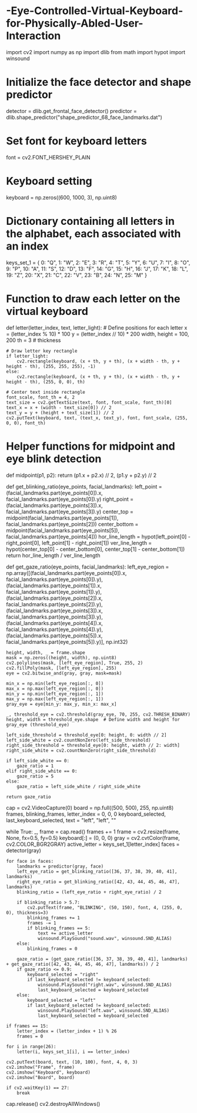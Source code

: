 # -Eye-Controlled-Virtual-Keyboard-for-Physically-Abled-User-Interaction
import cv2
import numpy as np
import dlib
from math import hypot
import winsound

# Initialize the face detector and shape predictor
detector = dlib.get_frontal_face_detector()
predictor = dlib.shape_predictor("shape_predictor_68_face_landmarks.dat")

# Set font for keyboard letters
font = cv2.FONT_HERSHEY_PLAIN

# Keyboard setting
keyboard = np.zeros((600, 1000, 3), np.uint8)

# Dictionary containing all letters in the alphabet, each associated with an index
keys_set_1 = {
    0: "Q", 1: "W", 2: "E", 3: "R", 4: "T", 5: "Y", 6: "U", 7: "I", 8: "O", 9: "P",
    10: "A", 11: "S", 12: "D", 13: "F", 14: "G", 15: "H", 16: "J", 17: "K", 18: "L",
    19: "Z", 20: "X", 21: "C", 22: "V", 23: "B", 24: "N", 25: "M"
}

# Function to draw each letter on the virtual keyboard
def letter(letter_index, text, letter_light):
    # Define positions for each letter
    x = (letter_index % 10) * 100
    y = (letter_index // 10) * 200
    width, height = 100, 200
    th = 3  # thickness

    # Draw letter key rectangle
    if letter_light:
        cv2.rectangle(keyboard, (x + th, y + th), (x + width - th, y + height - th), (255, 255, 255), -1)
    else:
        cv2.rectangle(keyboard, (x + th, y + th), (x + width - th, y + height - th), (255, 0, 0), th)

    # Center text inside rectangle
    font_scale, font_th = 4, 2
    text_size = cv2.getTextSize(text, font, font_scale, font_th)[0]
    text_x = x + (width - text_size[0]) // 2
    text_y = y + (height + text_size[1]) // 2
    cv2.putText(keyboard, text, (text_x, text_y), font, font_scale, (255, 0, 0), font_th)

# Helper functions for midpoint and eye blink detection
def midpoint(p1, p2):
    return (p1.x + p2.x) // 2, (p1.y + p2.y) // 2

def get_blinking_ratio(eye_points, facial_landmarks):
    left_point = (facial_landmarks.part(eye_points[0]).x, facial_landmarks.part(eye_points[0]).y)
    right_point = (facial_landmarks.part(eye_points[3]).x, facial_landmarks.part(eye_points[3]).y)
    center_top = midpoint(facial_landmarks.part(eye_points[1]), facial_landmarks.part(eye_points[2]))
    center_bottom = midpoint(facial_landmarks.part(eye_points[5]), facial_landmarks.part(eye_points[4]))
    hor_line_length = hypot(left_point[0] - right_point[0], left_point[1] - right_point[1])
    ver_line_length = hypot(center_top[0] - center_bottom[0], center_top[1] - center_bottom[1])
    return hor_line_length / ver_line_length

def get_gaze_ratio(eye_points, facial_landmarks):
    left_eye_region = np.array([(facial_landmarks.part(eye_points[0]).x, facial_landmarks.part(eye_points[0]).y),
                                (facial_landmarks.part(eye_points[1]).x, facial_landmarks.part(eye_points[1]).y),
                                (facial_landmarks.part(eye_points[2]).x, facial_landmarks.part(eye_points[2]).y),
                                (facial_landmarks.part(eye_points[3]).x, facial_landmarks.part(eye_points[3]).y),
                                (facial_landmarks.part(eye_points[4]).x, facial_landmarks.part(eye_points[4]).y),
                                (facial_landmarks.part(eye_points[5]).x, facial_landmarks.part(eye_points[5]).y)], np.int32)

    height, width, _ = frame.shape
    mask = np.zeros((height, width), np.uint8)
    cv2.polylines(mask, [left_eye_region], True, 255, 2)
    cv2.fillPoly(mask, [left_eye_region], 255)
    eye = cv2.bitwise_and(gray, gray, mask=mask)
    
    min_x = np.min(left_eye_region[:, 0])
    max_x = np.max(left_eye_region[:, 0])
    min_y = np.min(left_eye_region[:, 1])
    max_y = np.max(left_eye_region[:, 1])
    gray_eye = eye[min_y: max_y, min_x: max_x]
    
    _, threshold_eye = cv2.threshold(gray_eye, 70, 255, cv2.THRESH_BINARY)
    height, width = threshold_eye.shape  # Define width and height for gray_eye (threshold_eye)
    
    left_side_threshold = threshold_eye[0: height, 0: width // 2]
    left_side_white = cv2.countNonZero(left_side_threshold)
    right_side_threshold = threshold_eye[0: height, width // 2: width]
    right_side_white = cv2.countNonZero(right_side_threshold)
    
    if left_side_white == 0:
        gaze_ratio = 1
    elif right_side_white == 0:
        gaze_ratio = 5
    else:
        gaze_ratio = left_side_white / right_side_white
    
    return gaze_ratio

cap = cv2.VideoCapture(0)
board = np.full((500, 500), 255, np.uint8)
frames, blinking_frames, letter_index = 0, 0, 0
keyboard_selected, last_keyboard_selected, text = "left", "left", ""

while True:
    _, frame = cap.read()
    frames += 1
    frame = cv2.resize(frame, None, fx=0.5, fy=0.5)
    keyboard[:] = (0, 0, 0)
    gray = cv2.cvtColor(frame, cv2.COLOR_BGR2GRAY)
    active_letter = keys_set_1[letter_index]
    faces = detector(gray)

    for face in faces:
        landmarks = predictor(gray, face)
        left_eye_ratio = get_blinking_ratio([36, 37, 38, 39, 40, 41], landmarks)
        right_eye_ratio = get_blinking_ratio([42, 43, 44, 45, 46, 47], landmarks)
        blinking_ratio = (left_eye_ratio + right_eye_ratio) / 2

        if blinking_ratio > 5.7:
            cv2.putText(frame, "BLINKING", (50, 150), font, 4, (255, 0, 0), thickness=3)
            blinking_frames += 1
            frames -= 1
            if blinking_frames == 5:
                text += active_letter
                winsound.PlaySound("sound.wav", winsound.SND_ALIAS)
        else:
            blinking_frames = 0

        gaze_ratio = (get_gaze_ratio([36, 37, 38, 39, 40, 41], landmarks) + get_gaze_ratio([42, 43, 44, 45, 46, 47], landmarks)) / 2
        if gaze_ratio <= 0.9:
            keyboard_selected = "right"
            if last_keyboard_selected != keyboard_selected:
                winsound.PlaySound("right.wav", winsound.SND_ALIAS)
                last_keyboard_selected = keyboard_selected
        else:
            keyboard_selected = "left"
            if last_keyboard_selected != keyboard_selected:
                winsound.PlaySound("left.wav", winsound.SND_ALIAS)
                last_keyboard_selected = keyboard_selected

    if frames == 15:
        letter_index = (letter_index + 1) % 26
        frames = 0

    for i in range(26):
        letter(i, keys_set_1[i], i == letter_index)

    cv2.putText(board, text, (10, 100), font, 4, 0, 3)
    cv2.imshow("Frame", frame)
    cv2.imshow("Keyboard", keyboard)
    cv2.imshow("Board", board)

    if cv2.waitKey(1) == 27:
        break

cap.release()
cv2.destroyAllWindows()
